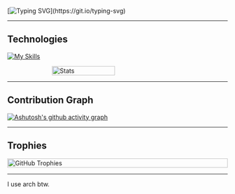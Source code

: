 [![Typing SVG](https://readme-typing-svg.demolab.com?font=Product+Sans&weight=600&size=30&duration=1700&pause=100&color=F5F5F5&vCenter=true&random=true&width=435&lines=I+like+Flutter.;I+like+TypeScript.;Dart+is+good.;I+hate+Windows.;I+love+bread.;Main+OS:+CachyOS.;I+also+use+ZorinOS.;I+also+use+Pop!_OS.;I'm+interested+to+NixOS.;Setting+up+Hackintosh.;Linux+is+the+best.;I+love+fried+rice.;I+love+Neovim.;)](https://git.io/typing-svg)

--- 

## Technologies
[![My Skills](https://skillicons.dev/icons?i=dart,flutter,python,lua,androidstudio,idea,pycharm,vscode,visualstudio,github,gitlab,git,mysql,postgresql,sqlite,supabase,postman,gcp,expressjs,nodejs,npm,bun,typescript,javascript,remix,docker,neovim,firebase,figma,linux,arch,powershell,md&theme=dark&perline=15)](https://skillicons.dev)

<div style="display: flex; justify-content: center; align-items: flex-start; gap: 10px; flex-wrap: wrap;">
  <img 
    src="https://github-readme-stats.vercel.app/api?username=heimin22&show_icons=true&title_color=fdd835&text_color=f5f5f5&bg_color=111827&icon_color=3949ab&border_radius=15&hide_border=true&rank_icon=percentile" 
    alt="Stats" 
    style="width: 48%; min-width: 300px;" 
  />
</div>

---

## Contribution Graph
[![Ashutosh's github activity graph](https://github-readme-activity-graph.vercel.app/graph?username=heimin22&bg_color=111827&color=f5f5f5&line=fdd835&point=3949ab&area=true&hide_border=true&radius=12)](https://github.com/ashutosh00710/github-readme-activity-graph)

---

## Trophies
<div style="display: flex; justify-content: center; align-items: flex-start; gap: 10px; flex-wrap: wrap;">
  <img 
    src="https://github-profile-trophy.vercel.app/?username=heimin22&no-frame=true&column=7&margin-w=15&margin-h=15&theme=onedark" 
    alt="GitHub Trophies" 
    style="width: 100%; min-width: 300px;" 
  />
</div>

---

I use arch btw.
